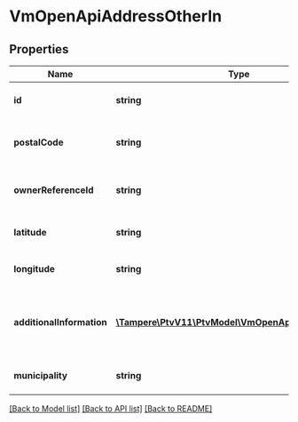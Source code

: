 # VmOpenApiAddressOtherIn

## Properties
Name | Type | Description | Notes
------------ | ------------- | ------------- | -------------
**id** | **string** | Gets or sets the identifier. | [optional] 
**postalCode** | **string** | Postal code, for example 00100. | [optional] 
**ownerReferenceId** | **string** | Gets or sets the owner reference identifier. | [optional] 
**latitude** | **string** | Location latitude coordinate. | 
**longitude** | **string** | Location longitude coordinate. | 
**additionalInformation** | [**\Tampere\PtvV11\PtvModel\VmOpenApiLanguageItem[]**](VmOpenApiLanguageItem.md) | Localized list of additional information about the address. | 
**municipality** | **string** | Municipality code (e.g. 091). | [optional] 

[[Back to Model list]](../../README.md#documentation-for-models) [[Back to API list]](../../README.md#documentation-for-api-endpoints) [[Back to README]](../../README.md)

